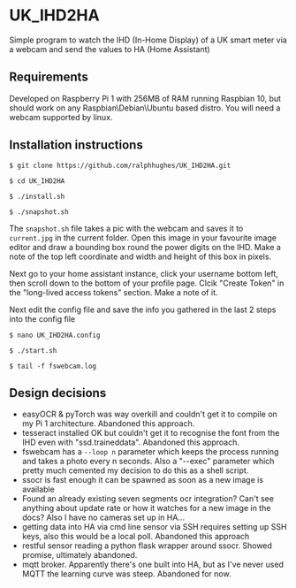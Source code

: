 # UK_IHD2HA
Simple program to watch the IHD (In-Home Display) of a UK smart meter via a webcam and send the values to HA (Home Assistant)

## Requirements
Developed on Raspberry Pi 1 with 256MB of RAM running Raspbian 10, but should work on any Raspbian\Debian\Ubuntu based distro. You will need a webcam supported by linux.

## Installation instructions
```
$ git clone https://github.com/ralphhughes/UK_IHD2HA.git

$ cd UK_IHD2HA

$ ./install.sh

$ ./snapshot.sh
```
The `snapshot.sh` file takes a pic with the webcam and saves it to `current.jpg` in the current folder. Open this image in your favourite image editor and draw a bounding box round the power digits on the IHD. Make a note of the top left coordinate and width and height of this box in pixels. 

Next go to your home assistant instance, click your username bottom left, then scroll down to the bottom of your profile page. Clcik "Create Token" in the "long-lived access tokens" section. Make a note of it. 

Next edit the config file and save the info you gathered in the last 2 steps into the config file
```
$ nano UK_IHD2HA.config

$ ./start.sh

$ tail -f fswebcam.log
```


## Design decisions
- easyOCR & pyTorch was way overkill and couldn't get it to compile on my Pi 1 architecture. Abandoned this approach.
- tesseract installed OK but couldn't get it to recognise the font from the IHD even with "ssd.traineddata". Abandoned this approach.
- fswebcam has a `--loop n` parameter which keeps the process running and takes a photo every n seconds. Also a "--exec" parameter which pretty much cemented my decision to do this as a shell script.
- ssocr is fast enough it can be spawned as soon as a new image is available
- Found an already existing seven segments ocr integration? Can't see anything about update rate or how it watches for a new image in the docs? Also I have no cameras set up in HA...
- getting data into HA via cmd line sensor via SSH requires setting up SSH keys, also this would be a local poll. Abandoned this approach
- restful sensor reading a python flask wrapper around ssocr. Showed promise, ultimately abandoned.
- mqtt broker. Apparently there's one built into HA, but as I've never used MQTT the learning curve was steep. Abandoned for now.

